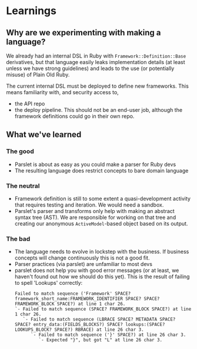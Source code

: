 # Learnings

## Why are we experimenting with making a language?

We already had an internal DSL in Ruby with `Framework::Definition::Base` derivatives,
but that language easily leaks implementation details (at least unless we have strong guidelines)
and leads to the use (or potentially misuse) of Plain Old Ruby.

The current internal DSL must be deployed to define new frameworks. This means 
familiarity with, and security access to,
  - the API repo 
  - the deploy pipeline.
  This should not be an end-user job, although the framework definitions could go in
  their own repo.
  
## What we've learned

### The good

- Parslet is about as easy as you could make a parser for Ruby devs
- The resulting language does restrict concepts to bare domain language

### The neutral

- Framework definition is still to some extent a quasi-development activity that
  requires testing and iteration. We would need a sandbox.
- Parslet's parser and transforms only help with making an abstract syntax tree (AST).
  We are responsible for working on that tree and creating our anonymous `ActiveModel`-based
  object based on its output. 

### The bad

- The language needs to evolve in lockstep with the business. 
  If business concepts will change continuously this is not a good fit.
- Parser practices (via parslet) are unfamiliar to most devs
- parslet does not help you with good error messages (or at least, we haven't found out 
  how we should do this yet). This is the result of failing to
  spell 'Lookups' correctly:
  ```
  Failed to match sequence ('Framework' SPACE? framework_short_name:FRAMEWORK_IDENTIFIER SPACE? SPACE? FRAMEWORK_BLOCK SPACE?) at line 1 char 26.
  `- Failed to match sequence (SPACE? FRAMEWORK_BLOCK SPACE?) at line 1 char 26.
     `- Failed to match sequence (LBRACE SPACE? METADATA SPACE? SPACE? entry_data:(FIELDS_BLOCKS?) SPACE? lookups:(SPACE? LOOKUPS_BLOCK? SPACE?) RBRACE) at line 26 char 3.
        `- Failed to match sequence ('}' SPACE?) at line 26 char 3.
           `- Expected "}", but got "L" at line 26 char 3.
  ```
 